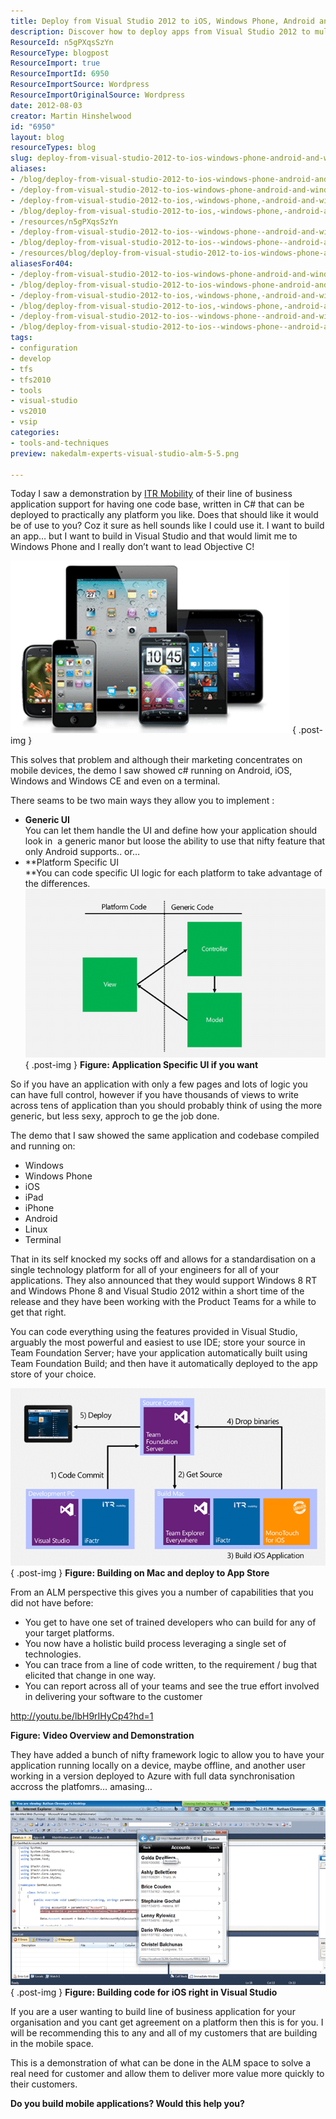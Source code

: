 ```yaml
---
title: Deploy from Visual Studio 2012 to iOS, Windows Phone, Android and Windows
description: Discover how to deploy apps from Visual Studio 2012 to multiple platforms like iOS, Android, and Windows, streamlining your development process effectively.
ResourceId: n5gPXqsSzYn
ResourceType: blogpost
ResourceImport: true
ResourceImportId: 6950
ResourceImportSource: Wordpress
ResourceImportOriginalSource: Wordpress
date: 2012-08-03
creator: Martin Hinshelwood
id: "6950"
layout: blog
resourceTypes: blog
slug: deploy-from-visual-studio-2012-to-ios-windows-phone-android-and-windows
aliases:
- /blog/deploy-from-visual-studio-2012-to-ios-windows-phone-android-and-windows
- /deploy-from-visual-studio-2012-to-ios-windows-phone-android-and-windows
- /deploy-from-visual-studio-2012-to-ios,-windows-phone,-android-and-windows
- /blog/deploy-from-visual-studio-2012-to-ios,-windows-phone,-android-and-windows
- /resources/n5gPXqsSzYn
- /deploy-from-visual-studio-2012-to-ios--windows-phone--android-and-windows
- /blog/deploy-from-visual-studio-2012-to-ios--windows-phone--android-and-windows
- /resources/blog/deploy-from-visual-studio-2012-to-ios-windows-phone-android-and-windows
aliasesFor404:
- /deploy-from-visual-studio-2012-to-ios-windows-phone-android-and-windows
- /blog/deploy-from-visual-studio-2012-to-ios-windows-phone-android-and-windows
- /deploy-from-visual-studio-2012-to-ios,-windows-phone,-android-and-windows
- /blog/deploy-from-visual-studio-2012-to-ios,-windows-phone,-android-and-windows
- /deploy-from-visual-studio-2012-to-ios--windows-phone--android-and-windows
- /blog/deploy-from-visual-studio-2012-to-ios--windows-phone--android-and-windows
tags:
- configuration
- develop
- tfs
- tfs2010
- tools
- visual-studio
- vs2010
- vsip
categories:
- tools-and-techniques
preview: nakedalm-experts-visual-studio-alm-5-5.png

---
```

Today I saw a demonstration by [ITR Mobility](http://itr-mobility.com/) of their line of business application support for having one code base, written in C# that can be deployed to practically any platform you like. Does that should like it would be of use to you? Coz it sure as hell sounds like I could use it. I want to build an app… but I want to build in Visual Studio and that would limit me to Windows Phone and I really don’t want to lead Objective C!

[![image](images/image_thumb12-1-1.png "image")](http://blog.hinshelwood.com/files/2012/08/image13.png)
{ .post-img }

This solves that problem and although their marketing concentrates on mobile devices, the demo I saw showed c# running on Android, iOS, Windows and Windows CE and even on a terminal.

There seams to be two main ways they allow you to implement :

- **Generic UI**  
   You can let them handle the UI and define how your application should look in  a generic manor but loose the ability to use that nifty feature that only Android supports.. or…
- **Platform Specific UI  
   **You can code specific UI logic for each platform to take advantage of the differences.  
   [![image](images/image_thumb13-2-2.png "image")](http://blog.hinshelwood.com/files/2012/08/image14.png)  
  { .post-img }
  **Figure: Application Specific UI if you want**

So if you have an application with only a few pages and lots of logic you can have full control, however if you have thousands of views to write across tens of application than you should probably think of using the more generic, but less sexy, approch to ge the job done.

The demo that I saw showed the same application and codebase compiled and running on:

- Windows
- Windows Phone
- iOS
- iPad
- iPhone
- Android
- Linux
- Terminal

That in its self knocked my socks off and allows for a standardisation on a single technology platform for all of your engineers for all of your applications. They also announced that they would support Windows 8 RT and Windows Phone 8 and Visual Studio 2012 within a short time of the release and they have been working with the Product Teams for a while to get that right.

You can code everything using the features provided in Visual Studio, arguably the most powerful and easiest to use IDE; store your source in Team Foundation Server; have your application automatically built using Team Foundation Build; and then have it automatically deployed to the app store of your choice.

[**![image](images/image_thumb14-3-3.png "image")**](http://blog.hinshelwood.com/files/2012/08/image15.png)  
{ .post-img }
**Figure: Building on Mac and deploy to App Store**

From an ALM perspective this gives you a number of capabilities that you did not have before:

- You get to have one set of trained developers who can build for any of your target platforms.
- You now have a holistic build process leveraging a single set of technologies.
- You can trace from a line of code written, to the requirement / bug that elicited that change in one way.
- You can report across all of your teams and see the true effort involved in delivering your software to the customer

http://youtu.be/lbH9rIHyCp4?hd=1

**Figure: Video Overview and Demonstration**

They have added a bunch of nifty framework logic to allow you to have your application running locally on a device, maybe offline, and another user working in a version deployed to Azure with full data synchronisation accross the platfomrs… amasing…

[![image](images/image_thumb15-4-4.png "image")](http://blog.hinshelwood.com/files/2012/08/image16.png)  
{ .post-img }
**Figure: Building code for iOS right in Visual Studio**

If you are a user wanting to build line of business application for your organisation and you cant get agreement on a platform then this is for you. I will be recommending this to any and all of my customers that are building in the mobile space.

This is a demonstration of what can be done in the ALM space to solve a real need for customer and allow them to deliver more value more quickly to their customers.

**Do you build mobile applications? Would this help you?**
